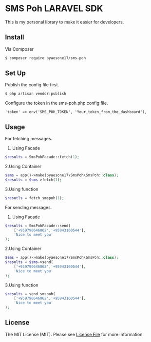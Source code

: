 # SMS Poh LARAVEL SDK

This is my personal library to make it easier for developers.

## Install

Via Composer

``` bash
$ composer require pyaesone17/sms-poh
```

## Set Up

Publish the config file first.
``` bash
$ php artisan vendor:publish
```

Configure the token in the sms-poh.php config file.
```
'token' => env('SMS_POH_TOKEN', 'Your_token_from_the_dashboard'),
```

## Usage

For fetching messages.

1. Using Facade
``` php
$results = SmsPohFacade::fetch(1);
```

2.Using Container 
``` php
$sms = app()->make(pyaesone17\SmsPoh\SmsPoh::class);
$results = $sms->fetch(1);
```

3.Using function 
``` php
$resutls = fetch_smspoh(1);
```

For sending messages.

1. Using Facade
``` php
$results = SmsPohFacade::send(
    ['+959790646062','+95943160544'],
    'Nice to meet you'
);
```

2.Using Container 
``` php
$sms = app()->make(pyaesone17\SmsPoh\SmsPoh::class);
$results = $sms->send(
    ['+959790646062','+95943160544'],
    'Nice to meet you'
);
```

3.Using function 
``` php
$results = send_smspoh(
    ['+959790646062','+95943160544'],
    'Nice to meet you'
);
```
## License

The MIT License (MIT). Please see [License File](LICENSE.md) for more information.

[ico-version]: https://img.shields.io/packagist/v/:vendor/:package_name.svg?style=flat-square
[ico-license]: https://img.shields.io/badge/license-MIT-brightgreen.svg?style=flat-square
[ico-travis]: https://img.shields.io/travis/:vendor/:package_name/master.svg?style=flat-square
[ico-scrutinizer]: https://img.shields.io/scrutinizer/coverage/g/:vendor/:package_name.svg?style=flat-square
[ico-code-quality]: https://img.shields.io/scrutinizer/g/:vendor/:package_name.svg?style=flat-square
[ico-downloads]: https://img.shields.io/packagist/dt/:vendor/:package_name.svg?style=flat-square

[link-packagist]: https://packagist.org/packages/:vendor/:package_name
[link-travis]: https://travis-ci.org/:vendor/:package_name
[link-scrutinizer]: https://scrutinizer-ci.com/g/:vendor/:package_name/code-structure
[link-code-quality]: https://scrutinizer-ci.com/g/:vendor/:package_name
[link-downloads]: https://packagist.org/packages/:vendor/:package_name
[link-author]: https://github.com/:author_username
[link-contributors]: ../../contributors
